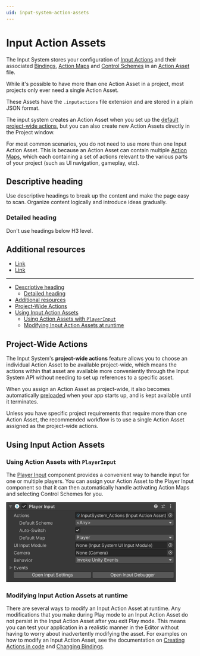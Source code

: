 ```yaml
---
uid: input-system-action-assets
---
```

# Input Action Assets

The Input System stores your configuration of [Input Actions](Actions.md) and their associated [Bindings](ActionBindings.md), [Action Maps](ActionsEditor.html#configure-action-maps) and [Control Schemes](ActionBindings.md#control-schemes) in an [Action Asset](ActionAssets.md) file.

While it's possible to have more than one Action Asset in a project, most projects only ever need a single Action Asset. 

These Assets have the `.inputactions` file extension and are stored in a plain JSON format.

The input system creates an Action Asset when you set up the [default project-wide actions](ProjectWideActions.md), but you can also create new Action Assets directly in the Project window.

For most common scenarios, you do not need to use more than one Input Action Asset. This is because an Action Asset can contain multiple [Action Maps](ActionsEditor.html#configure-action-maps), which each containing a set of actions relevant to the various parts of your project (such as UI navigation, gameplay, etc).

## Descriptive heading

Use descriptive headings to break up the content and make the page easy to
scan. Organize content logically and introduce ideas gradually.

### Detailed heading

Don't use headings below H3 level.

## Additional resources

- [Link](related-content-on-Unity-owned-platforms)
- [Link](related-content-on-Unity-owned-platforms)

--------------------------------------------


- [Descriptive heading](#descriptive-heading)
  - [Detailed heading](#detailed-heading)
- [Additional resources](#additional-resources)
- [Project-Wide Actions](#project-wide-actions)
- [Using Input Action Assets](#using-input-action-assets)
  - [Using Action Assets with `PlayerInput`](#using-action-assets-with-playerinput)
  - [Modifying Input Action Assets at runtime](#modifying-input-action-assets-at-runtime)

## Project-Wide Actions

The Input System's **project-wide actions** feature allows you to choose an individual Action Asset to be available project-wide, which means the actions within that asset are available more conveniently through the Input System API without needing to set up references to a specific asset.

When you assign an Action Asset as project-wide, it also becomes automatically [preloaded](https://docs.unity3d.com/ScriptReference/PlayerSettings.GetPreloadedAssets.html) when your app starts up, and is kept available until it terminates.

Unless you have specific project requirements that require more than one Action Asset, the recommended workflow is to use a single Action Asset assigned as the project-wide actions.




## Using Input Action Assets


### Using Action Assets with `PlayerInput`

The [Player Input](PlayerInput.md) component provides a convenient way to handle input for one or multiple players. You can assign your Action Asset to the Player Input component so that it can then automatically handle activating Action Maps and selecting Control Schemes for you.

![PlayerInput](Images/PlayerInput.png)

### Modifying Input Action Assets at runtime
There are several ways to modify an Input Action Asset at runtime. Any modifications that you make during Play mode to an Input Action Asset do not persist in the Input Action Asset after you exit Play mode. This means you can test your application in a realistic manner in the Editor without having to worry about inadvertently modifying the asset. For examples on how to modify an Input Action Asset, see the documentation on [Creating Actions in code](Actions.md#creating-actions-in-code) and [Changing Bindings](ActionBindings.md#changing-bindings).


